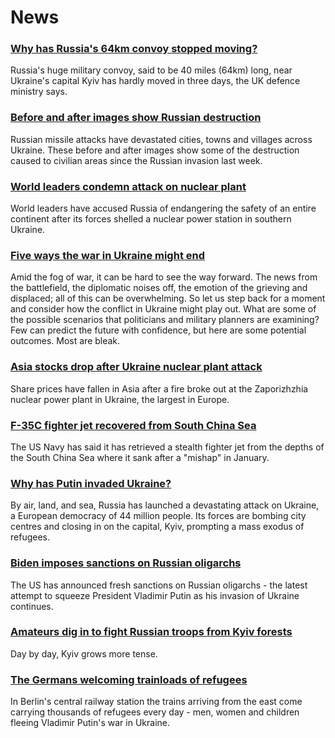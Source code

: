 # News
### [Why has Russia's 64km convoy stopped moving?](https://www.bbc.com/news/world-europe-60596629)
Russia's huge military convoy, said to be 40 miles (64km) long, near Ukraine's capital Kyiv has hardly moved in three days, the UK defence ministry says.
### [Before and after images show Russian destruction](https://www.bbc.com/news/world-europe-60610840)
Russian missile attacks have devastated cities, towns and villages across Ukraine. These before and after images show some of the destruction caused to civilian areas since the Russian invasion last week.
### [World leaders condemn attack on nuclear plant](https://www.bbc.com/news/world-europe-60613438)
World leaders have accused Russia of endangering the safety of an entire continent after its forces shelled a nuclear power station in southern Ukraine.
### [Five ways the war in Ukraine might end](https://www.bbc.com/news/world-europe-60602936)
Amid the fog of war, it can be hard to see the way forward. The news from the battlefield, the diplomatic noises off, the emotion of the grieving and displaced; all of this can be overwhelming. So let us step back for a moment and consider how the conflict in Ukraine might play out. What are some of the possible scenarios that politicians and military planners are examining? Few can predict the future with confidence, but here are some potential outcomes. Most are bleak. 
### [Asia stocks drop after Ukraine nuclear plant attack](https://www.bbc.com/news/business-60613855)
Share prices have fallen in Asia after a fire broke out at the Zaporizhzhia nuclear power plant in Ukraine, the largest in Europe.
### [F-35C fighter jet recovered from South China Sea](https://www.bbc.com/news/world-us-canada-60607784)
The US Navy has said it has retrieved a stealth fighter jet from the depths of the South China Sea where it sank after a "mishap" in January. 
### [Why has Putin invaded Ukraine?](https://www.bbc.com/news/world-europe-56720589)
By air, land, and sea, Russia has launched a devastating attack on Ukraine, a European democracy of 44 million people. Its forces are bombing city centres and closing in on the capital, Kyiv, prompting a mass exodus of refugees.
### [Biden imposes sanctions on Russian oligarchs](https://www.bbc.com/news/world-us-canada-60607790)
The US has announced fresh sanctions on Russian oligarchs - the latest attempt to squeeze President Vladimir Putin as his invasion of Ukraine continues. 
### [Amateurs dig in to fight Russian troops from Kyiv forests](https://www.bbc.com/news/world-europe-60607649)
Day by day, Kyiv grows more tense.  
### [The Germans welcoming trainloads of refugees](https://www.bbc.com/news/world-europe-60611188)
In Berlin's central railway station the trains arriving from the east come carrying thousands of refugees every day - men, women and children fleeing Vladimir Putin's war in Ukraine.

